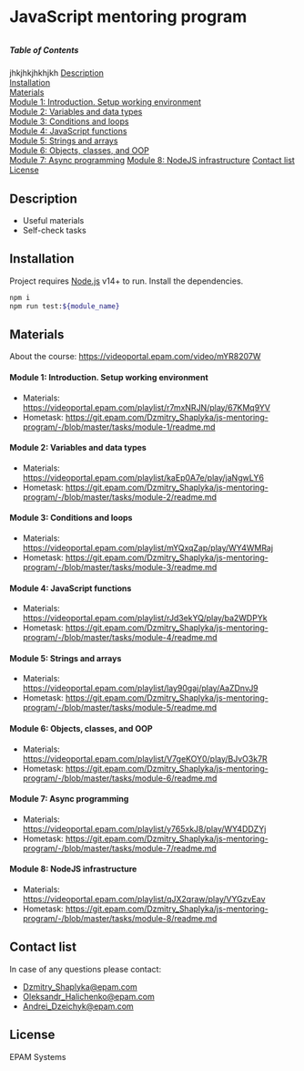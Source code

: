 # JavaScript mentoring program
######

##### Table of Contents
jhkjhkjhkhjkh
[Description](#description)  
[Installation](#installation)  
[Materials](#materials)  
[Module 1: Introduction. Setup working environment](#module_1)  
[Module 2: Variables and data types](#module_2)  
[Module 3: Conditions and loops](#module_3)  
[Module 4: JavaScript functions](#module_4)  
[Module 5: Strings and arrays](#module_5)  
[Module 6: Objects, classes, and OOP](#module_6)  
[Module 7: Async programming](#module_7)
[Module 8: NodeJS infrastructure](#module_8)
[Contact list](#contacts)
[License](#license)

<a name="description"/>

## Description

- Useful materials
- Self-check tasks

<a name="installation"/>

## Installation

Project requires [Node.js](https://nodejs.org/) v14+ to run.
Install the dependencies.

```sh
npm i
npm run test:${module_name}
```

<a name="materials"/>

## Materials

About the course: https://videoportal.epam.com/video/mYR8207W

<a name="module_1"/>

#### Module 1: Introduction. Setup working environment

- Materials: https://videoportal.epam.com/playlist/r7mxNRJN/play/67KMq9YV
- Hometask: https://git.epam.com/Dzmitry_Shaplyka/js-mentoring-program/-/blob/master/tasks/module-1/readme.md

<a name="module_2"/>

#### Module 2: Variables and data types

- Materials: https://videoportal.epam.com/playlist/kaEp0A7e/play/jaNgwLY6
- Hometask: https://git.epam.com/Dzmitry_Shaplyka/js-mentoring-program/-/blob/master/tasks/module-2/readme.md

<a name="module_3"/>

#### Module 3: Conditions and loops

- Materials: https://videoportal.epam.com/playlist/mYQxqZap/play/WY4WMRaj
- Hometask: https://git.epam.com/Dzmitry_Shaplyka/js-mentoring-program/-/blob/master/tasks/module-3/readme.md

<a name="module_4"/>

#### Module 4: JavaScript functions

- Materials: https://videoportal.epam.com/playlist/rJd3ekYQ/play/ba2WDPYk
- Hometask: https://git.epam.com/Dzmitry_Shaplyka/js-mentoring-program/-/blob/master/tasks/module-4/readme.md

<a name="module_5"/>

#### Module 5: Strings and arrays

- Materials: https://videoportal.epam.com/playlist/lay90gaj/play/AaZDnvJ9
- Hometask: https://git.epam.com/Dzmitry_Shaplyka/js-mentoring-program/-/blob/master/tasks/module-5/readme.md

<a name="module_6"/>

#### Module 6: Objects, classes, and OOP

- Materials: https://videoportal.epam.com/playlist/V7geKOY0/play/BJvO3k7R
- Hometask: https://git.epam.com/Dzmitry_Shaplyka/js-mentoring-program/-/blob/master/tasks/module-6/readme.md

<a name="module_7"/>

#### Module 7: Async programming

- Materials: https://videoportal.epam.com/playlist/y765xkJ8/play/WY4DDZYj
- Hometask: https://git.epam.com/Dzmitry_Shaplyka/js-mentoring-program/-/blob/master/tasks/module-7/readme.md

<a name="module_8"/>

#### Module 8: NodeJS infrastructure

- Materials: https://videoportal.epam.com/playlist/qJX2qraw/play/VYGzvEav
- Hometask: https://git.epam.com/Dzmitry_Shaplyka/js-mentoring-program/-/blob/master/tasks/module-8/readme.md

<a name="contacts"/>

## Contact list

In case of any questions please contact:

- Dzmitry_Shaplyka@epam.com
- Oleksandr_Halichenko@epam.com
- Andrei_Dzeichyk@epam.com

<a name="license"/>

## License

EPAM Systems
